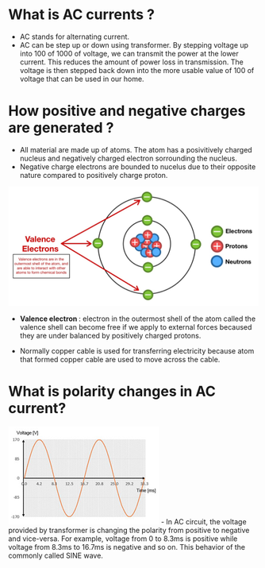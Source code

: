 # What is AC currents ? #
- AC stands for alternating current.
- AC can be step up or down using transformer. By stepping voltage up into 100 of 1000 of voltage, we can transmit the power at the lower current. This reduces the amount of power loss in transmission. The voltage is then stepped back down into the more usable value of 100 of voltage that can be used in our home.

# How positive and negative charges are generated ? #
- All material are made up of atoms. The atom has a posivitively charged nucleus and negatively charged electron sorrounding the nucleus. 
- Negative charge electrons are bounded to nucelus due to their opposite nature compared to positively charge proton.
<img src="img/img2.jpeg"/>

- <b> Valence electron </b>: electron in the outermost shell of the atom called the valence shell can become free if we apply to external forces becaused they are under balanced by positively charged protons.

- Normally copper cable is used for transferring electricity because atom that formed copper cable are used to move across the cable.

# What is polarity changes in AC current? #
<img src="img/img1.png"/>
- In AC circuit, the voltage provided by transformer is changing the polarity from positive to negative and vice-versa. For example, voltage from 0 to 8.3ms is positive while voltage from 8.3ms to 16.7ms is negative and so on. This behavior of the commonly called SINE wave.










